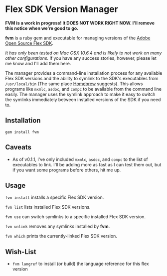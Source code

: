 Flex SDK Version Manager
========================

**FVM is a work in progress! It DOES NOT WORK RIGHT NOW. I'll remove this notice when we're good to go.**

**fvm** is a ruby gem and executable for managing versions of the [Adobe Open Source Flex SDK][flex-sdk].

*It has only been tested on Mac OSX 10.6.4 and is likely to not work on many other configurations.* If you
have any success stories, however, please let me know and I'll add them here.

The manager provides a command-line installation process for any available Flex SDK versions and the 
ability to symlink to the SDK's executables from `/usr/local/bin` (The same place [Homebrew][homebrew] suggests). 
This allows programs like `mxmlc`, `asdoc`, and `compc` to be available from the command line easily. 
The manager uses the symlink approach to make it easy to switch the symlinks immediately between 
installed versions of the SDK if you need to.

Installation
------------

`gem install fvm`

Caveats
-------

- As of v0.1.1, I've only included `mxmlc`, `asdoc`, and `compc` to the list of executables to link. I'll
  be adding more as fast as I can test them out, but if you want some programs before others, hit me up.

Usage
-----

`fvm install` installs a specific Flex SDK version.

`fvm list` lists installed Flex SDK versions.

`fvm use` can switch symlinks to a specific installed Flex SDK version.

`fvm unlink` removes any symlinks installed by **fvm**.

`fvm which` prints the currently-linked Flex SDK version.

Wish-List
---------

- `fvm langref` to install (or build) the language reference for this flex version

[flex-sdk]: http://opensource.adobe.com/wiki/display/flexsdk/Flex+SDK "Adobe Open Source Flex SDK"
[homebrew]: https://github.com/mxcl/homebrew "Homebrew GitHub Repo"